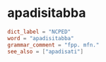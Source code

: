 # apadisitabba

``` toml
dict_label = "NCPED"
word = "apadisitabba"
grammar_comment = "fpp. mfn."
see_also = ["apadisati"]
```

